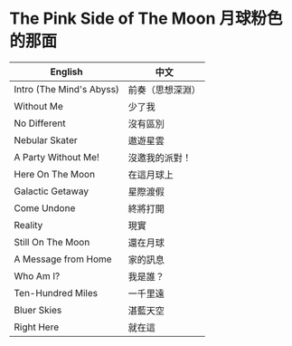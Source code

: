 # The Pink Side of The Moon 月球粉色的那面

| English                  | 中文             |
| ------------------------ | ---------------- |
| Intro (The Mind's Abyss) | 前奏（思想深淵） |
| Without Me               | 少了我           |
| No Different             | 沒有區別         |
| Nebular Skater           | 遨遊星雲         |
| A Party Without Me!      | 沒邀我的派對！   |
| Here On The Moon         | 在這月球上       |
| Galactic Getaway         | 星際渡假         |
| Come Undone              | 終將打開         |
| Reality                  | 現實             |
| Still On The Moon        | 還在月球         |
| A Message from Home      | 家的訊息         |
| Who Am I?                | 我是誰？         |
| Ten-Hundred Miles        | 一千里遠         |
| Bluer Skies              | 湛藍天空         |
| Right Here               | 就在這           |